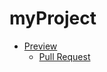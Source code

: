 # myProject
 - [Preview](https://github.com/cutiekate/myProject/blob/master/README.md)
    - [Pull Request](https://github.com/cutiekate/myProject/pull/1/files)